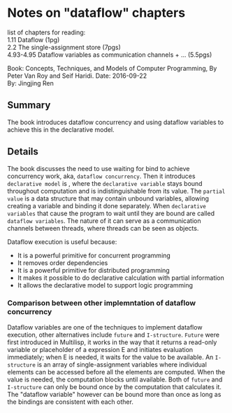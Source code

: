 # Notes on "dataflow" chapters
list of chapters for reading:  
1.11 Dataflow (1pg)  
2.2 The single-assignment store (7pgs)  
4.93-4.95 Dataflow variables as communication channels + ... (5.5pgs)  

Book: Concepts, Techniques, and Models of Computer Programming, By Peter Van Roy and Seif Haridi.
Date: 2016-09-22  
By: Jingjing Ren  

## Summary
The book introduces dataflow concurrency and using dataflow variables to achieve this in the declarative model.

## Details
The book discusses the need to use waiting for bind to achieve concurrency work, aka, `dataflow concurrency`. Then it introduces `declarative model` is , where the `declarative variable` stays bound throughout computation and is indistinguishable from its value. The `partial value` is a data structure that may contain unbound variables, allowing creating a variable and binding it done separately. When `declarative variables` that cause the program to wait until they are bound are called `dataflow variables`. The nature of it can serve as a communication channels between threads, where threads can be seen as objects.  

Dataflow execution is useful because:  
- It is a powerful primitive for concurrent programming  
- It removes order dependencies  
- It is a powerful primitive for distributed programming  
- It makes it possible to do declarative calculation with partial information  
- It allows the declarative model to support logic programming

### Comparison between other implemntation of dataflow concurrency
Dataflow variables are one of the techniques to implement dataflow execution, other alternatives include `future` and `I-structure`. `Future` were first introduced in Multilisp, it works in the way that it returns a read-only variable or placeholder of a expression E and initiates evaluation immediately; when E is needed, it waits for the value to be available. An `I-structure` is an array of single-assignment variables where individual elements can be accessed before all the elements are computed. When the value is needed, the computation blocks until available. Both of `future` and `I-structure` can only be bound once by the computation that calculates it. The "dataflow variable" however can be bound more than once as long as the bindings are consistent with each other.
